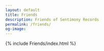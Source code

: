```yaml
---
layout: default
title: Friends
description: Friends of Sentimony Records
permalink: /friends/
og-image: 
---
```


{% include Friends/index.html %}
